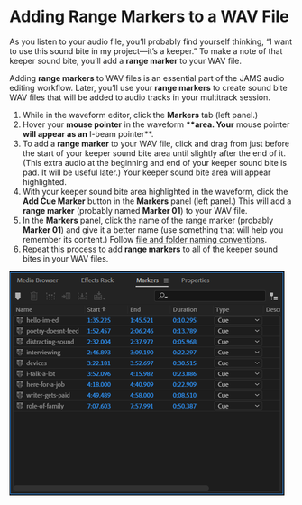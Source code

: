 # Adding Range Markers to a WAV File

As you listen to your audio file, you’ll probably find yourself thinking, “I want to use this sound bite in my project—it’s a keeper.” To make a note of that keeper sound bite, you’ll add a **range marker** to your WAV file.

Adding **range markers** to WAV files is an essential part of the JAMS audio editing workflow. Later, you’ll use your **range markers** to create sound bite WAV files that will be added to audio tracks in your multitrack session.

1. While in the waveform editor, click the **Markers** tab \(left panel.\)
2. Hover your **mouse pointer** in the waveform **\*\*area. Your** mouse pointer **will appear as an** I-beam pointer\*\*.
3. To add a **range marker** to your WAV file, click and drag from just before the start of your keeper sound bite area until slightly after the end of it. \(This extra audio at the beginning and end of your keeper sound bite is pad. It will be useful later.\) Your keeper sound bite area will appear highlighted.
4. With your keeper sound bite area highlighted in the waveform, click the **Add Cue Marker** button in the **Markers** panel \(left panel.\) This will add a **range marker** \(probably named **Marker 01**\) to your WAV file.
5. In the **Markers** panel, click the name of the range marker \(probably **Marker 01**\) and give it a better name \(use something that will help you remember its content.\) Follow [file and folder naming conventions](https://jjloomis.gitbooks.io/file-and-folder-management/content/file-and-folder-naming-conventions.html).
6. Repeat this process to add **range markers** to all of the keeper sound bites in your WAV files.

![](../.gitbook/assets/adding-range-markers-pc.png)

